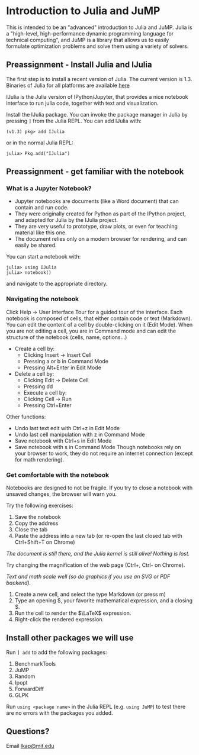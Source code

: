 # Introduction to Julia and JuMP

This is intended to be an "advanced" introduction to Julia and JuMP.
Julia is a "high-level, high-performance dynamic programming language for technical computing", and JuMP is a library that allows us to easily formulate optimization problems and solve them using a variety of solvers.

## Preassignment - Install Julia and IJulia

The first step is to install a recent version of Julia. The current version is 1.3. Binaries of Julia for all platforms are available [here](https://julialang.org/downloads/)

IJulia is the Julia version of IPython/Jupyter, that provides a nice notebook interface to run julia code, together with text and visualization.

Install the IJulia package.
You can invoke the package manager in Julia by pressing `]` from the Julia REPL.
You can add IJulia with:
```
(v1.3) pkg> add IJulia
```
or in the normal Julia REPL:
```
julia> Pkg.add("IJulia")
```

## Preassignment - get familiar with the notebook

### What is a Jupyter Notebook?
- Jupyter notebooks are documents (like a Word document) that can contain and run code.
- They were originally created for Python as part of the IPython project, and adapted for Julia by the IJulia project.
- They are very useful to prototype, draw plots, or even for teaching material like this one.
- The document relies only on a modern browser for rendering, and can easily be shared.

You can start a notebook with:
```
julia> using IJulia
julia> notebook()
```
and navigate to the appropriate directory.

### Navigating the notebook
Click Help -> User Interface Tour for a guided tour of the interface.
Each notebook is composed of cells, that either contain code or text (Markdown).
You can edit the content of a cell by double-clicking on it (Edit Mode).
When you are not editing a cell, you are in Command mode and can edit the structure of the notebook (cells, name, options...)

- Create a cell by:
	- Clicking Insert -> Insert Cell
	- Pressing a or b in Command Mode
	- Pressing Alt+Enter in Edit Mode
- Delete a cell by:
	- Clicking Edit -> Delete Cell
	- Pressing dd
	- Execute a cell by:
	- Clicking Cell -> Run
	- Pressing Ctrl+Enter

Other functions:

- Undo last text edit with Ctrl+z in Edit Mode
- Undo last cell manipulation with z in Command Mode
- Save notebook with Ctrl+s in Edit Mode
- Save notebook with s in Command Mode
Though notebooks rely on your browser to work, they do not require an internet connection (except for math rendering).

### Get comfortable with the notebook
Notebooks are designed to not be fragile. If you try to close a notebook with unsaved changes, the browser will warn you.

Try the following exercises:

[Exercise]: Close/open
1. Save the notebook
2. Copy the address
3. Close the tab
4. Paste the address into a new tab (or re-open the last closed tab with Ctrl+Shift+T on Chrome)

*The document is still there, and the Julia kernel is still alive! Nothing is lost.*

[Exercise]: Zoom
Try changing the magnification of the web page (Ctrl+, Ctrl- on Chrome).

*Text and math scale well (so do graphics if you use an SVG or PDF backend).*

[Exercise]: MathJax

1. Create a new cell, and select the type Markdown (or press m)
2. Type an opening \$, your favorite mathematical expression, and a closing \$.
3. Run the cell to render the $\LaTeX$ expression.
4. Right-click the rendered expression.

## Install other packages we will use
Run `] add` to add the following packages:
1. BenchmarkTools
2. JuMP
3. Random
4. Ipopt
5. ForwardDiff
6. GLPK

Run `using <package name>` in the Julia REPL (e.g. `using JuMP`) to test
there are no errors with the packages you added.

## Questions?
Email lkap@mit.edu
